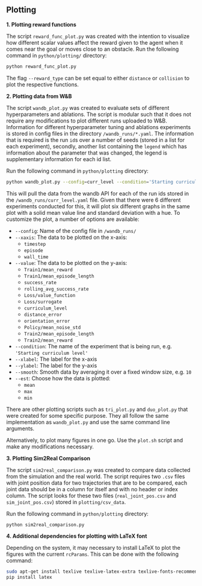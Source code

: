 ## Plotting

<summary><b>1. Plotting reward functions</b></summary>
<p>

The script `reward_func_plot.py` was created with the intention to visualize how different scalar values affect the reward given to the agent when it comes near the goal or moves close to an obstacle. Run the following command in `python/plotting/` directory:

```sh
python reward_func_plot.py
```

The flag `--reward_type` can be set equal to either `distance` or `collision` to plot the respective functions.

</p>

<summary><b>2. Plotting data from W&B</b></summary>
<p>

The script `wandb_plot.py` was created to evaluate sets of different hyperparameters and ablations. The script is modular such that it does not require any modifications to plot different runs uploaded to W&B. Information for different hyperparameter tuning and ablations experiments is stored in config files in the directory `/wandb_runs/*.yaml`. The information that is required is the run `id`s over a number of seeds (stored in a list for each experiment), secondly, another list containing the `legend` which has information about the parameter that was changed, the legend is supplementary information for each id list.

Run the following command in `python/plotting` directory:

```sh
python wandb_plot.py --config=curr_level --condition='Starting curriculum level'
```

This will pull the data from the wandb API for each of the run ids stored in the `/wandb_runs/curr_level.yaml` file. Given that there were 6 different experiments conducted for this, it will plot six different graphs in the same plot with a solid mean value line and standard deviation with a hue. To customize the plot, a number of options are available:

- `--config`: Name of the config file in `/wandb_runs/`
- `--xaxis`: The data to be plotted on the x-axis:
  - `timestep`
  - `episode`
  - `wall_time`
- `--value`: The data to be plotted on the y-axis:
  - `Train1/mean_reward`
  - `Train1/mean_episode_length`
  - `success_rate`
  - `rolling_avg_success_rate`
  - `Loss/value_function`
  - `Loss/surrogate`
  - `curriculum_level`
  - `distance_error`
  - `orientation_error`
  - `Policy/mean_noise_std`
  - `Train2/mean_episode_length`
  - `Train2/mean_reward`
- `--condition`: The name of the experiment that is being run, e.g. `'Starting curriculum level'`
- `--xlabel`: The label for the x-axis
- `--ylabel`: The label for the y-axis
- `--smooth`: Smooth data by averaging it over a fixed window size, e.g. `10`
- `--est`: Choose how the data is plotted:
  - `mean`
  - `max`
  - `min`

There are other plotting scripts such as `tri_plot.py` and `duo_plot.py` that were created for some specific purpose. They all follow the same implementation as `wandb_plot.py` and use the same command line arguments.

Alternatively, to plot many figures in one go. Use the `plot.sh` script and make any modifications necessary.

</p>

<summary><b>3. Plotting Sim2Real Comparison</b></summary>
<p>

The script `sim2real_comparison.py` was created to compare data collected from the simulation and the real world. The script requires two `.csv` files with joint position data for two trajectories that are to be compared, each joint data should be in a column for itself and with no header or index column. The script looks for these two files (`real_joint_pos.csv` and `sim_joint_pos.csv`) stored in `plotting/csv_data`.

Run the following command in `python/plotting` directory:

```sh
python sim2real_comparison.py
```

</p>

<summary><b>4. Additional dependencies for plotting with LaTeX font</b></summary>
<p>

Depending on the system, it may necessary to install LaTeX to plot the figures with the current `rcParams`. This can be done with the following command:

```sh
sudo apt-get install texlive texlive-latex-extra texlive-fonts-recommended dvipng cm-super
pip install latex
```

</p>
